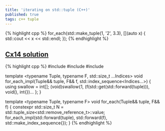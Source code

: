 ```yaml
---
title: 'iterating on std::tuple (C++)'
published: true
tags: c++ tuple
---
```

{% highlight cpp %}
for_each(std::make_tuple(1, '2', 3.3), [](auto x) {
    std::cout << x << std::endl;
});
{% endhighlight %}

## [Cx14 solution](https://codereview.stackexchange.com/questions/51407/stdtuple-foreach-implementation/67394#67394?newreg=7edb5dfdff294d8cb78411576eefc9f1)
{% highlight cpp %}
#include <cstddef>
#include <tuple>
#include <utility>

template <typename Tuple, typename F, std::size_t ...Indices>
void for_each_impl(Tuple&& tuple, F&& f, std::index_sequence<Indices...>) {
    using swallow = int[];
    (void)swallow{1,
        (f(std::get<Indices>(std::forward<Tuple>(tuple))), void(), int{})...
    };
}

template <typename Tuple, typename F>
void for_each(Tuple&& tuple, F&& f) {
    constexpr std::size_t N = std::tuple_size<std::remove_reference_t<Tuple>>::value;
    for_each_impl(std::forward<Tuple>(tuple), std::forward<F>(f),
                  std::make_index_sequence<N>{});
}
{% endhighlight %}
